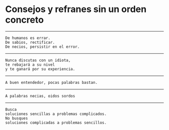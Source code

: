 # Consejos y refranes sin un orden concreto

---
```
De humanos es errar.
De sabios, rectificar.
De necios, persistir en el error.
```
---

```
Nunca discutas con un idiota,
te rebajará a su nivel
y te ganará por su experiencia.
```
---
```
A buen entendedor, pocas palabras bastan.
```
---
```
A palabras necias, oidos sordos
```
---

```
Busca
soluciones sencillas a problemas complicados.
No busques
soluciones complicadas a problemas sencillos.
```
